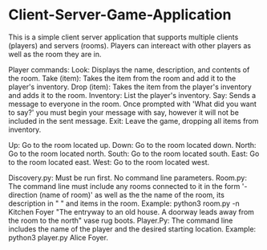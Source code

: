 # Client-Server-Game-Application
This is a simple client server application that supports multiple clients (players) and servers (rooms).
Players can intereact with other players as well as the room they are in.

Player commands:
  Look: Displays the name, description, and contents of the room.
  Take (item): Takes the item from the room and add it to the player's inventory.
  Drop (item): Takes the item from the player's inventory and adds it to the room.
  Inventory: List the player's inventory.
  Say: Sends a message to everyone in the room. Once prompted with 'What did you want to say?' you must begin your message with say, however it will not be included in the sent message.
  Exit: Leave the game, dropping all items from inventory.
  
  Up: Go to the room located up.
  Down: Go to the room located down.
  North: Go to the room located north.
  South: Go to the room located south.
  East: Go to the room located east.
  West: Go to the room located west.
  
Discovery.py:
  Must be run first.
  No command line parameters.
Room.py:
  The command line must include any rooms connected to it in the form '-direction (name of room)' as well as the the name of the room, its description in " " and items in the room.
  Example: python3 room.py -n Kitchen Foyer "The entryway to an old house. A doorway leads away from the room to the north" vase rug boots.
Player.Py:
  The command line includes the name of the player and the desired starting location.
  Example: python3 player.py Alice Foyer.
